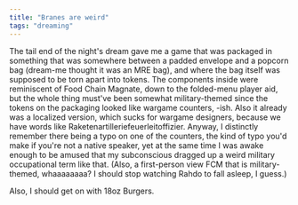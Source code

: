 ```yaml
---
title: "Branes are weird"
tags: "dreaming"
---
```



<p>The tail end of the night's dream gave me a game that was packaged in something that was somewhere between a padded envelope and a popcorn bag (dream-me thought it was an MRE bag), and where the bag itself was supposed to be torn apart into tokens. The components inside were reminiscent of Food Chain Magnate, down to the folded-menu player aid, but the whole thing must've been somewhat military-themed since the tokens on the packaging looked like wargame counters, -ish. Also it already was a localized version, which sucks for wargame designers, because we have words like Raketenartilleriefeuerleitoffizier. Anyway, I distinctly remember there being a typo on one of the counters, the kind of typo you'd make if you're not a native speaker, yet at the same time I was awake enough to be amused that my subconscious dragged up a weird military occupational term like that. (Also, a first-person view FCM that is military-themed, whaaaaaaaa? I should stop watching Rahdo to fall asleep, I guess.)</p>

<p>Also, I should get on with 18oz Burgers.</p>
